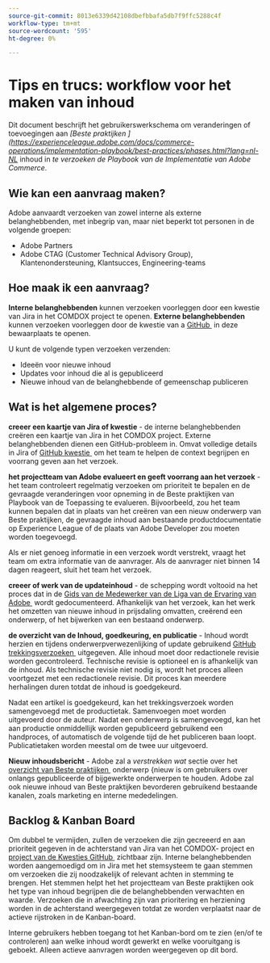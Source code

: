 ```yaml
---
source-git-commit: 8013e6339d42108dbefbbafa5db7f9ffc5288c4f
workflow-type: tm+mt
source-wordcount: '595'
ht-degree: 0%

---
```

# Tips en trucs: workflow voor het maken van inhoud

Dit document beschrijft het gebruikerswerkschema om veranderingen of toevoegingen aan *[Beste praktijken ] (https://experienceleague.adobe.com/docs/commerce-operations/implementation-playbook/best-practices/phases.html?lang=nl-NL* inhoud in *te verzoeken de Playbook van de Implementatie van Adobe Commerce*.

## Wie kan een aanvraag maken?

Adobe aanvaardt verzoeken van zowel interne als externe belanghebbenden, met inbegrip van, maar niet beperkt tot personen in de volgende groepen:

- Adobe Partners
- Adobe CTAG (Customer Technical Advisory Group), Klantenondersteuning, Klantsucces, Engineering-teams

## Hoe maak ik een aanvraag?

**Interne belanghebbenden** kunnen verzoeken voorleggen door een kwestie van Jira in het COMDOX project te openen. **Externe belanghebbenden** kunnen verzoeken voorleggen door de kwestie van a [&#x200B; GitHub &#x200B;](https://github.com/AdobeDocs/commerce-operations.en/issues/new/choose) in deze bewaarplaats te openen.

U kunt de volgende typen verzoeken verzenden:

- Ideeën voor nieuwe inhoud
- Updates voor inhoud die al is gepubliceerd
- Nieuwe inhoud van de belanghebbende of gemeenschap publiceren

## Wat is het algemene proces?


**creeer een kaartje van Jira of kwestie** - de interne belanghebbenden creëren een kaartje van Jira in het COMDOX project. Externe belanghebbenden dienen een GitHub-probleem in. Omvat volledige details in Jira of [&#x200B; GitHub kwestie &#x200B;](https://github.com/AdobeDocs/commerce-operations.en/issues/new/choose) om het team te helpen de context begrijpen en voorrang geven aan het verzoek.

**het projectteam van Adobe evalueert en geeft voorrang aan het verzoek** - het team controleert regelmatig verzoeken om prioriteit te bepalen en de gevraagde veranderingen voor opneming in de Beste praktijken van Playbook van de Toepassing te evalueren. Bijvoorbeeld, zou het team kunnen bepalen dat in plaats van het creëren van een nieuw onderwerp van Beste praktijken, de gevraagde inhoud aan bestaande productdocumentatie op Experience League of de plaats van Adobe Developer zou moeten worden toegevoegd.

Als er niet genoeg informatie in een verzoek wordt verstrekt, vraagt het team om extra informatie van de aanvrager. Als de aanvrager niet binnen 14 dagen reageert, sluit het team het verzoek.

**creeer of werk van de updateinhoud** - de schepping wordt voltooid na het proces dat in de [&#x200B; Gids van de Medewerker van de Liga van de Ervaring van Adobe &#x200B;](https://experienceleague.adobe.com/docs/contributor/contributor-guide/introduction.html?lang=nl-NL) wordt gedocumenteerd. Afhankelijk van het verzoek, kan het werk het omzetten van nieuwe inhoud in prijsdaling omvatten, creërend een onderwerp, of het bijwerken van een bestaand onderwerp.

**de overzicht van de Inhoud, goedkeuring, en publicatie** - Inhoud wordt herzien en tijdens onderwerpverwezenlijking of update gebruikend [&#x200B; GitHub trekkingsverzoeken &#x200B;](https://experienceleague.adobe.com/docs/contributor/contributor-guide/setup/git-fundamentals.html?lang=nl-NL#pull-requests) uitgegeven. Alle inhoud moet door redactionele revisie worden gecontroleerd. Technische revisie is optioneel en is afhankelijk van de inhoud. Als technische revisie niet nodig is, wordt het proces alleen voortgezet met een redactionele revisie. Dit proces kan meerdere herhalingen duren totdat de inhoud is goedgekeurd.

Nadat een artikel is goedgekeurd, kan het trekkingsverzoek worden samengevoegd met de productietak. Samenvoegen moet worden uitgevoerd door de auteur. Nadat een onderwerp is samengevoegd, kan het aan productie onmiddellijk worden gepubliceerd gebruikend een handproces, of automatisch de volgende tijd de het publiceren baan loopt. Publicatietaken worden meestal om de twee uur uitgevoerd.

**Nieuw inhoudsbericht** - Adobe zal a *verstrekken wat* sectie over het [&#x200B; overzicht van Beste praktijken &#x200B;](https://experienceleague.adobe.com/docs/commerce-operations/implementation-playbook/best-practices/phases.html?lang=nl-NL) onderwerp &lbrace;nieuw is om gebruikers over onlangs gepubliceerde of bijgewerkte onderwerpen te houden. Adobe zal ook nieuwe inhoud van Beste praktijken bevorderen gebruikend bestaande kanalen, zoals marketing en interne mededelingen.

## Backlog &amp; Kanban Board

Om dubbel te vermijden, zullen de verzoeken die zijn gecreeerd en aan prioriteit gegeven in de achterstand van Jira van het COMDOX- project en [&#x200B; project van de Kwesties GitHub &#x200B;](https://github.com/orgs/AdobeDocs/projects/6/views/1) zichtbaar zijn. Interne belanghebbenden worden aangemoedigd om in Jira met het stemsysteem te gaan stemmen om verzoeken die zij noodzakelijk of relevant achten in stemming te brengen. Het stemmen helpt het het projectteam van Beste praktijken ook het type van inhoud begrijpen die de belanghebbenden verwachten en waarde. Verzoeken die in afwachting zijn van prioritering en herziening worden in de achterstand weergegeven totdat ze worden verplaatst naar de actieve rijstroken in de Kanban-board.

Interne gebruikers hebben toegang tot het Kanban-bord om te zien (en/of te controleren) aan welke inhoud wordt gewerkt en welke vooruitgang is geboekt. Alleen actieve aanvragen worden weergegeven op dit bord.
